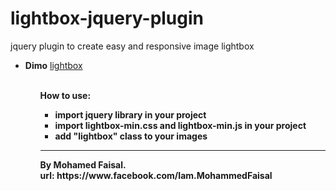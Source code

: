 # lightbox-jquery-plugin
jquery plugin to create easy and responsive image lightbox 

<ul>
  <li><strong>Dimo</strong> <a href="https://codepen.io/mohamedfesal/pen/JMQQJM">lightbox</a></li> 
 <ul>
   <br><b>
   <strong>How to use:<strong>
     <ul>
     <li>import jquery library in your project</li>
     <li>import lightbox-min.css and lightbox-min.js in your project</li>
     <li>add "lightbox" class to your images</li>
     </ul>
   <hr>
   <strong>By</strong>  Mohamed Faisal.
   <br>
<strong> url:</strong> https://www.facebook.com/Iam.MohammedFaisal

